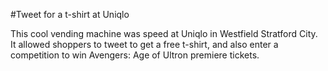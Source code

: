 #Tweet for a t-shirt at Uniqlo

This cool vending machine was speed at Uniqlo in Westfield Stratford City. It allowed shoppers to tweet to get a free t-shirt, and also enter a competition to win Avengers: Age of Ultron premiere tickets.
